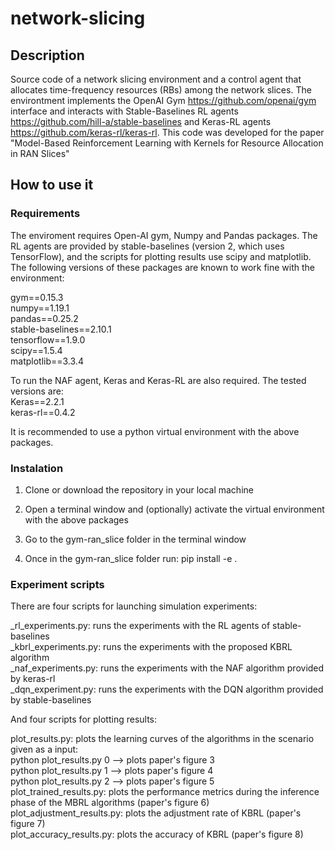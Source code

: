 # network-slicing

## Description

Source code of a network slicing environment and a control agent that allocates time-frequency resources (RBs) among the network slices. The environtment implements the OpenAI Gym https://github.com/openai/gym interface and interacts with Stable-Baselines RL agents https://github.com/hill-a/stable-baselines and Keras-RL agents https://github.com/keras-rl/keras-rl. This code was developed for the paper "Model-Based Reinforcement Learning with Kernels for Resource Allocation in RAN Slices"

## How to use it

### Requirements

The enviroment requires Open-AI gym, Numpy and Pandas packages. The RL agents are provided by stable-baselines (version 2, which uses TensorFlow), and the scripts for plotting results use scipy and matplotlib. The following versions of these packages are known to work fine with the environment:  

gym==0.15.3  
numpy==1.19.1  
pandas==0.25.2  
stable-baselines==2.10.1  
tensorflow==1.9.0  
scipy==1.5.4  
matplotlib==3.3.4  

To run the NAF agent, Keras and Keras-RL are also required. The tested versions are:  
Keras==2.2.1  
keras-rl==0.4.2  

It is recommended to use a python virtual environment with the above packages.

### Instalation

1. Clone or download the repository in your local machine

2. Open a terminal window and (optionally) activate the virtual environment with the above packages 

3. Go to the gym-ran_slice folder in the terminal window 

4. Once in the gym-ran_slice folder run:
        pip install -e .

### Experiment scripts

There are four scripts for launching simulation experiments:

_rl_experiments.py: runs the experiments with the RL agents of stable-baselines  
_kbrl_experiments.py: runs the experiments with the proposed KBRL algorithm  
_naf_experiments.py: runs the experiments with the NAF algorithm provided by keras-rl  
_dqn_experiment.py: runs the experiments with the DQN algorithm provided by stable-baselines  

And four scripts for plotting results:  

plot_results.py: plots the learning curves of the algorithms in the scenario given as a input:  
    python plot_results.py 0 --> plots paper's figure 3  
    python plot_results.py 1 --> plots paper's figure 4  
    python plot_results.py 2 --> plots paper's figure 5  
plot_trained_results.py: plots the performance metrics during the inference phase of the MBRL algorithms (paper's figure 6)  
plot_adjustment_results.py: plots the adjustment rate of KBRL (paper's figure 7)  
plot_accuracy_results.py: plots the accuracy of KBRL (paper's figure 8)  
